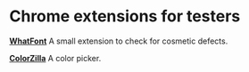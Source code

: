 # Chrome extensions for testers

**[WhatFont](https://chromewebstore.google.com/detail/whatfont/jabopobgcpjmedljpbcaablpmlmfcogm)**
A small extension to check for cosmetic defects.

**[ColorZilla](https://chromewebstore.google.com/detail/colorzilla/bhlhnicpbhignbdhedgjhgdocnmhomnp)**
A color picker.
